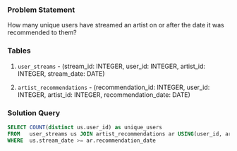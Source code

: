 ### Problem Statement

How many unique users have streamed an artist on or after the date it was recommended to them?


### Tables

1. `user_streams` - (stream_id: INTEGER, user_id: INTEGER, artist_id: INTEGER, stream_date: DATE)

2. `artist_recommendations` - (recommendation_id: INTEGER, user_id: INTEGER, artist_id: INTEGER, recommendation_date: DATE)


### Solution Query

```sql
SELECT COUNT(distinct us.user_id) as unique_users
FROM   user_streams us JOIN artist_recommendations ar USING(user_id, artist_id)
WHERE  us.stream_date >= ar.recommendation_date
```